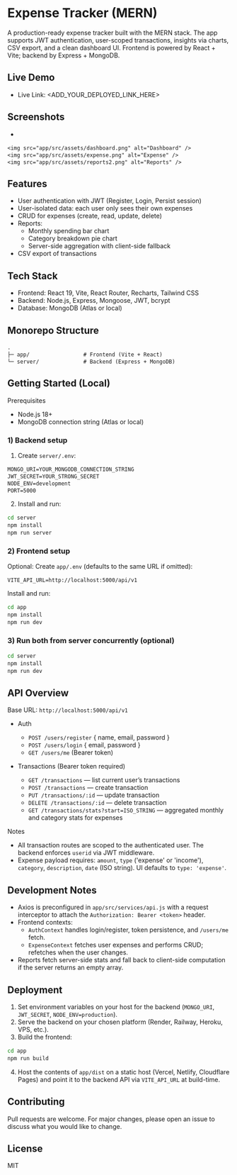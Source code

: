 # Expense Tracker (MERN)

A production-ready expense tracker built with the MERN stack. The app supports JWT authentication, user-scoped transactions, insights via charts, CSV export, and a clean dashboard UI. Frontend is powered by React + Vite; backend by Express + MongoDB.

## Live Demo

- Live Link: <ADD_YOUR_DEPLOYED_LINK_HERE>

## Screenshots

- 
  
    <img src="app/src/assets/dashboard.png" alt="Dashboard" />
    <img src="app/src/assets/expense.png" alt="Expense" />
    <img src="app/src/assets/reports2.png" alt="Reports" />
 

## Features

- User authentication with JWT (Register, Login, Persist session)
- User-isolated data: each user only sees their own expenses
- CRUD for expenses (create, read, update, delete)
- Reports:
  - Monthly spending bar chart
  - Category breakdown pie chart
  - Server-side aggregation with client-side fallback
- CSV export of transactions

## Tech Stack

- Frontend: React 19, Vite, React Router, Recharts, Tailwind CSS
- Backend: Node.js, Express, Mongoose, JWT, bcrypt
- Database: MongoDB (Atlas or local)

## Monorepo Structure

```
.
├─ app/                 # Frontend (Vite + React)
└─ server/              # Backend (Express + MongoDB)
```

## Getting Started (Local)

Prerequisites
- Node.js 18+
- MongoDB connection string (Atlas or local)

### 1) Backend setup

1. Create `server/.env`:
```
MONGO_URI=YOUR_MONGODB_CONNECTION_STRING
JWT_SECRET=YOUR_STRONG_SECRET
NODE_ENV=development
PORT=5000
```
2. Install and run:
```bash
cd server
npm install
npm run server
```

### 2) Frontend setup

Optional: Create `app/.env` (defaults to the same URL if omitted):
```
VITE_API_URL=http://localhost:5000/api/v1
```

Install and run:
```bash
cd app
npm install
npm run dev
```

### 3) Run both from server concurrently (optional)

```bash
cd server
npm install
npm run dev
```

## API Overview

Base URL: `http://localhost:5000/api/v1`

- Auth
  - `POST /users/register` { name, email, password }
  - `POST /users/login` { email, password }
  - `GET /users/me` (Bearer token)

- Transactions (Bearer token required)
  - `GET /transactions` — list current user’s transactions
  - `POST /transactions` — create transaction
  - `PUT /transactions/:id` — update transaction
  - `DELETE /transactions/:id` — delete transaction
  - `GET /transactions/stats?start=ISO_STRING` — aggregated monthly and category stats for expenses

Notes
- All transaction routes are scoped to the authenticated user. The backend enforces `userid` via JWT middleware.
- Expense payload requires: `amount`, `type` ('expense' or 'income'), `category`, `description`, `date` (ISO string). UI defaults to `type: 'expense'`.

## Development Notes

- Axios is preconfigured in `app/src/services/api.js` with a request interceptor to attach the `Authorization: Bearer <token>` header.
- Frontend contexts:
  - `AuthContext` handles login/register, token persistence, and `/users/me` fetch.
  - `ExpenseContext` fetches user expenses and performs CRUD; refetches when the user changes.
- Reports fetch server-side stats and fall back to client-side computation if the server returns an empty array.

## Deployment

1. Set environment variables on your host for the backend (`MONGO_URI`, `JWT_SECRET`, `NODE_ENV=production`).
2. Serve the backend on your chosen platform (Render, Railway, Heroku, VPS, etc.).
3. Build the frontend:
```bash
cd app
npm run build
```
4. Host the contents of `app/dist` on a static host (Vercel, Netlify, Cloudflare Pages) and point it to the backend API via `VITE_API_URL` at build-time.

## Contributing

Pull requests are welcome. For major changes, please open an issue to discuss what you would like to change.

## License

MIT
